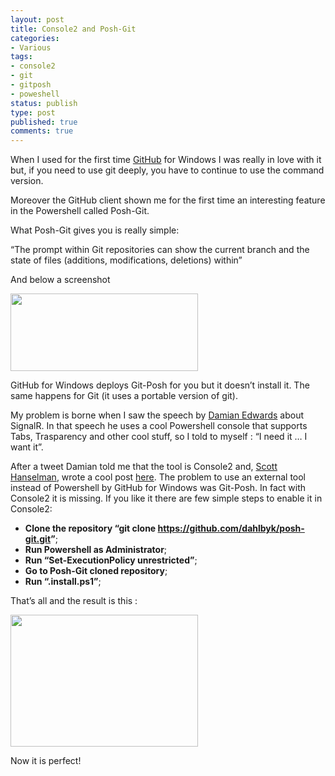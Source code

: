 ```yaml
---
layout: post
title: Console2 and Posh-Git
categories:
- Various
tags:
- console2
- git
- gitposh
- poweshell
status: publish
type: post
published: true
comments: true
---
```

When I used for the first time <a title="GitHub web site" href="http://github.com">GitHub</a> for Windows I was really in love with it but, if you need to use git deeply, you have to continue to use the command version.

Moreover the GitHub client shown me for the first time an interesting feature in the Powershell called Posh-Git.

What Posh-Git gives you is really simple:

“The prompt within Git repositories can show the current branch and the state of files (additions, modifications, deletions) within”

And below a screenshot

<a href="{{ site.url }}/assets/2012/07/1.png"><img class="size-medium wp-image-672 alignnone" title="1" src="{{ site.url }}/assets/2012/07/1-300x124.png" alt="" width="300" height="124" /></a>

GitHub for Windows deploys Git-Posh for you but it doesn’t install it. The same happens for Git (it uses a portable version of git).

My problem is borne when I saw the speech by <a href="http://damianedwards.wordpress.com/">Damian Edwards</a> about SignalR. In that speech he uses a cool Powershell console that supports Tabs, Trasparency and other cool stuff, so I told to myself : “I need it … I want it”.

After a tweet Damian told me that the tool is Console2 and, <a href="http://www.hanselman.com/">Scott Hanselman</a>, wrote a cool post <a href="http://www.hanselman.com/blog/Console2ABetterWindowsCommandPrompt.aspx">here</a>. The problem to use an external tool instead of Powershell by GitHub for Windows was Git-Posh. In fact with Console2 it is missing.
If you like it there are few simple steps to enable it in Console2:
<ul>
	<li><strong>Clone the repository “git clone <a href="https://github.com/dahlbyk/posh-git.git">https://github.com/dahlbyk/posh-git.git</a>”</strong>;</li>
	<li><strong>Run Powershell as Administrator</strong>;</li>
	<li><strong>Run “Set-ExecutionPolicy unrestricted”</strong>;</li>
	<li><strong>Go to Posh-Git cloned repository</strong>;</li>
	<li><strong>Run “.install.ps1”</strong>;</li>
</ul>
That’s all and the result is this :

<a href="{{ site.url }}/assets/2012/07/2.png"><img class="size-medium wp-image-673 alignnone" title="2" src="{{ site.url }}/assets/2012/07/2-300x211.png" alt="" width="300" height="211" /></a>

Now it is perfect!
